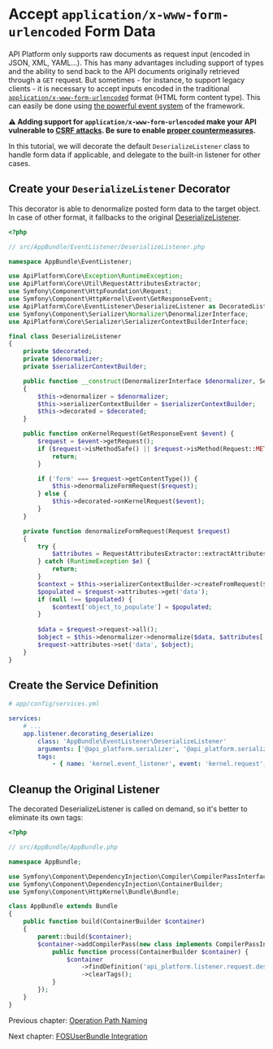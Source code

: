 # Accept `application/x-www-form-urlencoded` Form Data

API Platform only supports raw documents as request input (encoded in JSON, XML, YAML...). This has many advantages including support of types and the ability to send back to the API documents originally retrieved through a `GET` request.
But sometimes - for instance, to support legacy clients - it is necessary to accept inputs encoded in the traditional [`application/x-www-form-urlencoded`](https://www.w3.org/TR/html401/interact/forms.html#h-17.13.4.1) format (HTML form content type). This can easily be done using [the powerful event system](events.md) of the framework.

**⚠ Adding support for `application/x-www-form-urlencoded` make your API vulnerable to [CSRF attacks](https://www.owasp.org/index.php/Cross-Site_Request_Forgery_(CSRF)). Be sure to enable [proper countermeasures](https://github.com/dunglas/DunglasAngularCsrfBundle).**

In this tutorial, we will decorate the default `DeserializeListener` class to handle form data if applicable, and delegate to the built-in listener for other cases.

## Create your `DeserializeListener` Decorator

This decorator is able to denormalize posted form data to the target object. In case of other format, it fallbacks to the original [DeserializeListener](https://github.com/api-platform/core/blob/91dc2a4d6eeb79ea8dec26b41e800827336beb1a/src/Bridge/Symfony/Bundle/Resources/config/api.xml#L85-L91).

```php
<?php

// src/AppBundle/EventListener/DeserializeListener.php

namespace AppBundle\EventListener;

use ApiPlatform\Core\Exception\RuntimeException;
use ApiPlatform\Core\Util\RequestAttributesExtractor;
use Symfony\Component\HttpFoundation\Request;
use Symfony\Component\HttpKernel\Event\GetResponseEvent;
use ApiPlatform\Core\EventListener\DeserializeListener as DecoratedListener;
use Symfony\Component\Serializer\Normalizer\DenormalizerInterface;
use ApiPlatform\Core\Serializer\SerializerContextBuilderInterface;

final class DeserializeListener
{
    private $decorated;
    private $denormalizer;
    private $serializerContextBuilder;

    public function __construct(DenormalizerInterface $denormalizer, SerializerContextBuilderInterface $serializerContextBuilder, DecoratedListener $decorated)
    {
        $this->denormalizer = $denormalizer;
        $this->serializerContextBuilder = $serializerContextBuilder;
        $this->decorated = $decorated;
    }

    public function onKernelRequest(GetResponseEvent $event) {
        $request = $event->getRequest();
        if ($request->isMethodSafe() || $request->isMethod(Request::METHOD_DELETE)) {
            return;
        }

        if ('form' === $request->getContentType()) {
            $this->denormalizeFormRequest($request);
        } else {
            $this->decorated->onKernelRequest($event);
        }
    }

    private function denormalizeFormRequest(Request $request)
    {
        try {
            $attributes = RequestAttributesExtractor::extractAttributes($request);
        } catch (RuntimeException $e) {
            return;
        }
        $context = $this->serializerContextBuilder->createFromRequest($request, false, $attributes);
        $populated = $request->attributes->get('data');
        if (null !== $populated) {
            $context['object_to_populate'] = $populated;
        }
        
        $data = $request->request->all();
        $object = $this->denormalizer->denormalize($data, $attributes['resource_class'], null, $context);
        $request->attributes->set('data', $object);
    }
}
```

## Create the Service Definition

```yaml
# app/config/services.yml

services:
    # ...
    app.listener.decorating_deserialize:
        class: 'AppBundle\EventListener\DeserializeListener'
        arguments: ['@api_platform.serializer', '@api_platform.serializer.context_builder', '@api_platform.listener.request.deserialize']
        tags:
            - { name: 'kernel.event_listener', event: 'kernel.request', method: 'onKernelRequest', priority: 2 }
```

## Cleanup the Original Listener

The decorated DeserializeListener is called on demand, so it's better to eliminate its own tags:

```php
<?php

// src/AppBundle/AppBundle.php

namespace AppBundle;

use Symfony\Component\DependencyInjection\Compiler\CompilerPassInterface;
use Symfony\Component\DependencyInjection\ContainerBuilder;
use Symfony\Component\HttpKernel\Bundle\Bundle;

class AppBundle extends Bundle
{
    public function build(ContainerBuilder $container)
    {
        parent::build($container);
        $container->addCompilerPass(new class implements CompilerPassInterface {
            public function process(ContainerBuilder $container) {
                $container
                    ->findDefinition('api_platform.listener.request.deserialize');
                    ->clearTags();
            }
        });
    }
}

```

Previous chapter: [Operation Path Naming](operation-path-naming.md)

Next chapter: [FOSUserBundle Integration](fosuser-bundle.md)
